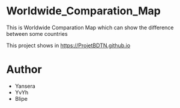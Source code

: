 # Worldwide_Comparation_Map

This is Worldwide Comparation Map which can show the difference between some countries

This project shows in https://ProjetBDTN.github.io

# Author
* Yansera
* YvYh
* Blipe







